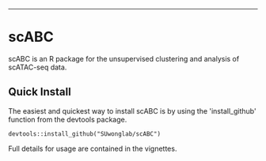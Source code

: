 ---

# scABC

scABC is an R package for the unsupervised clustering and analysis of scATAC-seq data.

## Quick Install

The easiest and quickest way to install scABC is by using the 'install_github' function from the devtools package.  

```{r}
devtools::install_github("SUwonglab/scABC")
```

Full details for usage are contained in the vignettes.



